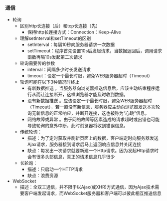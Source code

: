 ### 通信
- 轮询
    - 区别http长连接（后）和tcp长连接（先）
        - 保持http长连接方式：Connection：Keep-Alive
    - 理解setInterval和setTimeout的区别
        - setInterval：每隔10秒向服务器请求一次数据
        - setTimeout：程序首先设置10s后发起请求，当数据返回后，调用请求函数再隔10s发起第二次请求
    - 轮询需要传的参数
        - interval：间隔多少时长发送请求
        - timeout：设定一个最长时限，避免WEB服务器超时（Timeout）
    - 轮询可能在以下3种情况时终止
        - 有新数据推送 。当服务器向浏览器推送信息后，应该主动结束程序运行从而让连接断开，这样浏览器才能及时收到数据。
        - 没有新数据推送 。应该设定一个最长时限，避免WEB服务器超时（Timeout），若一直没有新信息，服务器应主动向浏览器发送本次轮询无新信息的正常响应，并断开连接，这也被称为“心跳”信息。
        - 网络故障或异常 。由于网络故障等因素造成的请求超时或出错也可能导致轮询的意外中断，此时浏览器将收到错误信息。
    - 传统轮询：
        - 描述：为了定时获取并刷新页面上的数据，客户端定时向服务器发送Ajax请求，服务器接到请求后马上返回响应信息并关闭连接
        - 缺点：每发出一次请求就要新建一个Http请求。因为发起Http请求时会有很多头部信息，真正的请求信息几乎很少
    - 长轮询：
        - 描述：只启动一个HTTP请求
        - 缺点：浪费资源
- WebSocket
    - 描述：全双工通信，并不限于以Ajax(或XHR)方式通信，因为Ajax技术需要客户端发起请求，而WebSocket服务器和客户端可以彼此相互推送信息
